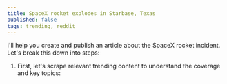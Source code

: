 ```yaml
---
title: SpaceX rocket explodes in Starbase, Texas
published: false
tags: trending, reddit
---
```


I'll help you create and publish an article about the SpaceX rocket incident. Let's break this down into steps:

1. First, let's scrape relevant trending content to understand the coverage and key topics: